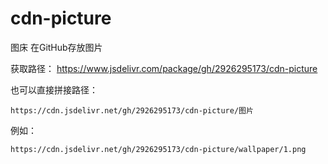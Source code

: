 # cdn-picture
图床
在GitHub存放图片

获取路径： https://www.jsdelivr.com/package/gh/2926295173/cdn-picture

也可以直接拼接路径：

```
https://cdn.jsdelivr.net/gh/2926295173/cdn-picture/图片
```

例如：

```
https://cdn.jsdelivr.net/gh/2926295173/cdn-picture/wallpaper/1.png
